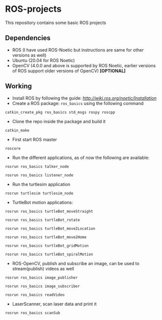 # ROS-projects
This repository contains some basic ROS projects


## Dependencies
* ROS (I have used ROS-Noetic but instructions are same for other versions as well)
* Ubuntu (20.04 for ROS Noetic)
* OpenCV (4.0.0 and above is supported by ROS Noetic, earlier versions of ROS support older versions of OpenCV) **[OPTIONAL]**

## Working
* Install ROS by following the guide: _http://wiki.ros.org/noetic/Installation_
* Create a ROS package: ``ros_basics`` using the following command 
```
catkin_create_pkg ros_basics std_msgs rospy roscpp
```
* Clone the repo inside the package and build it
```
catkin_make
```
* First start ROS master
```
roscore
```
* Run the different applications, as of now the following are available:
```
rosrun ros_basics talker_node
```
```
rosrun ros_basics listener_node
```

* Run the turtlesim application
```
rosrun turtlesim turtlesim_node
```
* TurtleBot motion applications:
```
rosrun ros_basics turtleBot_moveStraight
```
```
rosrun ros_basics turtleBot_rotate
```

```
rosrun ros_basics turtleBot_move2Location
```
```
rosrun ros_basics turtleBot_move2Home
```
```
rosrun ros_basics turtleBot_gridMotion
```
```
rosrun ros_basics turtleBot_spiralMotion
```
* ROS-OpenCV, publish and subscribe an image, can be used to stream(publish) videos as well
```
rosrun ros_basics image_publisher
```
```
rosrun ros_basics image_subscriber
```
```
rosrun ros_basics readVideo
```
* LaserScanner, scan laser data and print it
```
rosrun ros_basics scanSub
```
